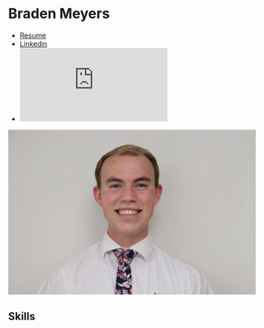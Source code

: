 # Braden Meyers

- [Resume](./Resume_Braden_EducationFirst.pdf)
- [Linkedin](https://www.linkedin.com/in/braden-meyers262)
- ![Portfolio](https://github.com/BradenMeyers/Portfolio/blob/main/CAD%20PORTFOLIO_Internship.pdf) 

![image info](Images/Profile.jpg)


## Skills

